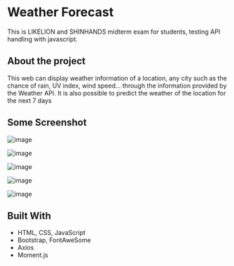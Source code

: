 # Weather Forecast
This is LIKELION and SHINHANDS midterm exam for students, testing API handling with javascript.

## About the project
This web can display weather information of a location, any city such as the chance of rain, UV index, wind speed... through the information provided by the Weather API.
It is also possible to predict the weather of the location for the next 7 days

## Some Screenshot

![image](https://user-images.githubusercontent.com/60854411/218968009-401dfb52-a453-485a-93c8-a901088e3ce6.png)

![image](https://user-images.githubusercontent.com/60854411/218968075-d136d2eb-d6dd-4ef5-9d2d-e8bca8e8fa76.png)

![image](https://user-images.githubusercontent.com/60854411/218968609-cd4bfab0-c86a-427c-9146-56f795e6c05a.png)

![image](https://user-images.githubusercontent.com/60854411/218968819-d03e3093-b83b-44f3-92fb-aaf19b740086.png)

![image](https://user-images.githubusercontent.com/60854411/218968718-f7434346-0a3e-4596-a40b-2d921b5b6d17.png)

## Built With

* HTML, CSS, JavaScript
* Bootstrap, FontAweSome
* Axios
* Moment.js

